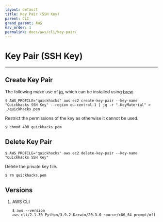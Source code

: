 ```yaml
---
layout: default
title: Key Pair (SSH Key)
parent: CLI
grand_parent: AWS
nav_order: 1
permalink: docs/aws/cli/key-pair/
---
```


# Key Pair (SSH Key)

---

## Create Key Pair

The following make use of [jq](https://stedolan.github.io/jq/), which can be installed using 
[brew](https://formulae.brew.sh/formula/jq).

```console
$ AWS_PROFILE="quickhacks" aws ec2 create-key-pair --key-name "Quickhacks SSH Key" --region eu-central-1 | jq -r ".KeyMaterial" > ./quickhacks.pem
```

Restrict the permissions of the key as otherwise it cannot be used.

```console
$ chmod 400 quickhacks.pem
```

## Delete Key Pair

```console
$ AWS_PROFILE="quickhacks" aws ec2 delete-key-pair --key-name "Quickhacks SSH Key"
```

Delete the private key file.

```console
$ rm quickhacks.pem
```

## Versions

1. AWS CLI

   ```console
   $ aws --version
   aws-cli/2.1.30 Python/3.9.2 Darwin/20.3.0 source/x86_64 prompt/off
   ```
